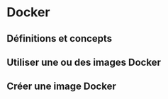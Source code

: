 # Docker

## Définitions et concepts

## Utiliser une ou des images Docker

## Créer une image Docker